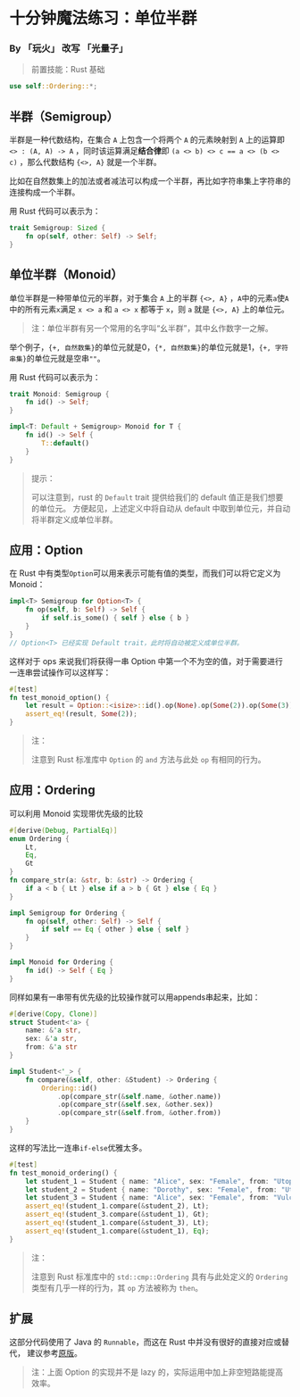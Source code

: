# 十分钟魔法练习：单位半群

### By 「玩火」 改写 「光量子」

> 前置技能：Rust 基础

```rust
use self::Ordering::*;
```

## 半群（Semigroup）

半群是一种代数结构，在集合 `A` 上包含一个将两个 `A` 的元素映射到 `A` 上的运算即 `<> : (A, A) -> A` ，同时该运算满足**结合律**即 `(a <> b) <> c == a <> (b <> c)` ，那么代数结构 `{<>, A}` 就是一个半群。

比如在自然数集上的加法或者减法可以构成一个半群，再比如字符串集上字符串的连接构成一个半群。

用 Rust 代码可以表示为：

```rust
trait Semigroup: Sized {
    fn op(self, other: Self) -> Self;
}
```

## 单位半群（Monoid）

单位半群是一种带单位元的半群，对于集合 `A` 上的半群 `{<>, A}` ，`A`中的元素`a`使`A`中的所有元素`x`满足 `x <> a` 和 `a <> x` 都等于 `x`，则 `a` 就是 `{<>, A}` 上的单位元。

> 注：单位半群有另一个常用的名字叫“幺半群”，其中幺作数字一之解。

举个例子，`{+, 自然数集}`的单位元就是0，`{*, 自然数集}`的单位元就是1，`{+, 字符串集}`的单位元就是空串`""`。

用 Rust 代码可以表示为：

```rust
trait Monoid: Semigroup {
    fn id() -> Self;
}

impl<T: Default + Semigroup> Monoid for T {
    fn id() -> Self {
        T::default()
    }
}
```
> 提示：
> 
> 可以注意到，rust 的 `Default` trait 提供给我们的 default 值正是我们想要的单位元。
> 方便起见，上述定义中将自动从 default 中取到单位元，并自动将半群定义成单位半群。

## 应用：Option

在 Rust 中有类型`Option`可以用来表示可能有值的类型，而我们可以将它定义为 Monoid：

```rust
impl<T> Semigroup for Option<T> {
    fn op(self, b: Self) -> Self {
        if self.is_some() { self } else { b }
    }
}
// Option<T> 已经实现 Default trait，此时将自动被定义成单位半群。
```

这样对于 ops 来说我们将获得一串 Option 中第一个不为空的值，对于需要进行一连串尝试操作可以这样写：

```rust
#[test]
fn test_monoid_option() {
    let result = Option::<isize>::id().op(None).op(Some(2)).op(Some(3)).op(None);
    assert_eq!(result, Some(2));
}
```

> 注：
> 
> 注意到 Rust 标准库中 `Option` 的 `and` 方法与此处 `op` 有相同的行为。

## 应用：Ordering

可以利用 Monoid 实现带优先级的比较

```rust
#[derive(Debug, PartialEq)]
enum Ordering {
    Lt,
    Eq,
    Gt
}
fn compare_str(a: &str, b: &str) -> Ordering {
    if a < b { Lt } else if a > b { Gt } else { Eq }
}
```

```rust
impl Semigroup for Ordering {
    fn op(self, other: Self) -> Self {
        if self == Eq { other } else { self }
    }
}

impl Monoid for Ordering {
    fn id() -> Self { Eq }
}
```

同样如果有一串带有优先级的比较操作就可以用appends串起来，比如：

```rust
#[derive(Copy, Clone)]
struct Student<'a> {
    name: &'a str,
    sex: &'a str,
    from: &'a str
}

impl Student<'_> {
    fn compare(&self, other: &Student) -> Ordering {
        Ordering::id()
            .op(compare_str(&self.name, &other.name))
            .op(compare_str(&self.sex, &other.sex))
            .op(compare_str(&self.from, &other.from))
    }
}
```

这样的写法比一连串`if-else`优雅太多。

```rust
#[test]
fn test_monoid_ordering() {
    let student_1 = Student { name: "Alice", sex: "Female", from: "Utopia" };
    let student_2 = Student { name: "Dorothy", sex: "Female", from: "Utopia" };
    let student_3 = Student { name: "Alice", sex: "Female", from: "Vulcan" };
    assert_eq!(student_1.compare(&student_2), Lt);
    assert_eq!(student_3.compare(&student_1), Gt);
    assert_eq!(student_1.compare(&student_3), Lt);
    assert_eq!(student_1.compare(&student_1), Eq);
}
```

> 注：
> 
> 注意到 Rust 标准库中的 `std::cmp::Ordering` 具有与此处定义的 `Ordering` 类型有几乎一样的行为，其 `op` 方法被称为 `then`。

## 扩展

这部分代码使用了 Java 的 `Runnable`，而这在 Rust 中并没有很好的直接对应或替代，
建议参考[原版](https://github.com/goldimax/magic-in-ten-mins/blob/main/doc/Monoid.md#%E6%89%A9%E5%B1%95)。

> 注：上面 Option 的实现并不是 lazy 的，实际运用中加上非空短路能提高效率。